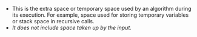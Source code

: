 - This is the extra space or temporary space used by an algorithm during its execution. For example, space used for storing temporary variables or stack space in recursive calls.
- *It does not include space taken up by the input.*